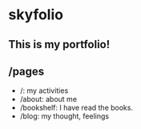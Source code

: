 # skyfolio
## This is my portfolio!

## /pages
- /: my activities
- /about: about me
- /bookshelf: I have read the books.
- /blog: my thought, feelings
